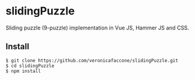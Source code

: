 # slidingPuzzle
Sliding puzzle (9-puzzle) implementation in Vue JS, Hammer JS and CSS.
## Install

    $ git clone https://github.com/veronicafaccone/slidingPuzzle.git
    $ cd slidingPuzzle
    $ npm install
